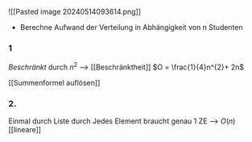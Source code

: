 ![[Pasted image 20240514093614.png]]
- Berechne Aufwand der Verteilung in Abhängigkeit von n Studenten

### 1
_Beschränkt_ durch $n^{2}$ --> [[Beschränktheit]]
$O = \frac{1}{4}n^{2}+ 2n$ 

[[Summenformel auflösen]]


### 2. 
Einmal durch Liste durch
Jedes Element braucht genau 1 ZE
--> $O(n)$ [[lineare]]

